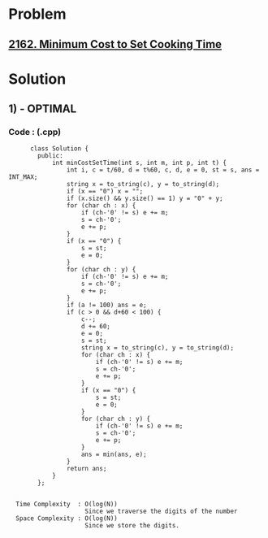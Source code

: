 # Problem

## [2162. Minimum Cost to Set Cooking Time](https://leetcode.com/problems/minimum-cost-to-set-cooking-time/)


# Solution 

## 1)  - OPTIMAL

      
      
      
   ### Code : (.cpp)
    
          class Solution {
            public:
                int minCostSetTime(int s, int m, int p, int t) {
                    int i, c = t/60, d = t%60, c, d, e = 0, st = s, ans = INT_MAX;
                    string x = to_string(c), y = to_string(d);
                    if (x == "0") x = "";
                    if (x.size() && y.size() == 1) y = "0" + y;
                    for (char ch : x) {
                        if (ch-'0' != s) e += m;
                        s = ch-'0';
                        e += p;
                    }
                    if (x == "0") {
                        s = st;
                        e = 0;
                    }
                    for (char ch : y) {
                        if (ch-'0' != s) e += m;
                        s = ch-'0';
                        e += p;
                    }
                    if (a != 100) ans = e;
                    if (c > 0 && d+60 < 100) {
                        c--;
                        d += 60;
                        e = 0;
                        s = st;
                        string x = to_string(c), y = to_string(d);
                        for (char ch : x) {
                            if (ch-'0' != s) e += m;
                            s = ch-'0';
                            e += p;
                        }
                        if (x == "0") {
                            s = st;
                            e = 0;
                        }
                        for (char ch : y) {
                            if (ch-'0' != s) e += m;
                            s = ch-'0';
                            e += p;
                        }
                        ans = min(ans, e);
                    }
                    return ans;
                }
            };
            
 
      Time Complexity  : O(log(N)) 
                         Since we traverse the digits of the number
      Space Complexity : O(log(N))
                         Since we store the digits.
